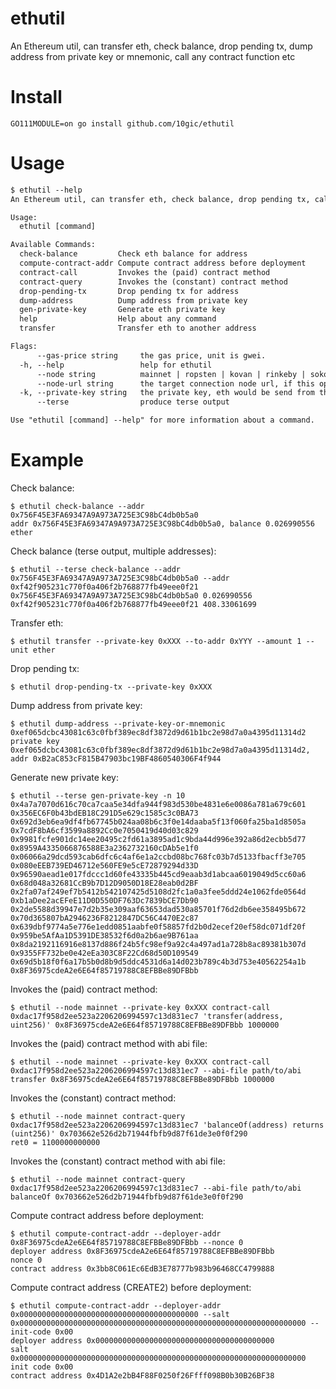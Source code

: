 # ethutil
An Ethereum util, can transfer eth, check balance, drop pending tx, dump address from private key or mnemonic, call any contract function etc

# Install
```shell
GO111MODULE=on go install github.com/10gic/ethutil
```

# Usage
```txt
$ ethutil --help
An Ethereum util, can transfer eth, check balance, drop pending tx, call any contract function etc

Usage:
  ethutil [command]

Available Commands:
  check-balance         Check eth balance for address
  compute-contract-addr Compute contract address before deployment
  contract-call         Invokes the (paid) contract method
  contract-query        Invokes the (constant) contract method
  drop-pending-tx       Drop pending tx for address
  dump-address          Dump address from private key
  gen-private-key       Generate eth private key
  help                  Help about any command
  transfer              Transfer eth to another address

Flags:
      --gas-price string     the gas price, unit is gwei.
  -h, --help                 help for ethutil
      --node string          mainnet | ropsten | kovan | rinkeby | sokol, the node type (default "kovan")
      --node-url string      the target connection node url, if this option specified, the --node option is ignored
  -k, --private-key string   the private key, eth would be send from this account
      --terse                produce terse output

Use "ethutil [command] --help" for more information about a command.
```

# Example
Check balance:
```shell
$ ethutil check-balance --addr 0x756F45E3FA69347A9A973A725E3C98bC4db0b5a0
addr 0x756F45E3FA69347A9A973A725E3C98bC4db0b5a0, balance 0.026990556 ether
```

Check balance (terse output, multiple addresses):
```shell
$ ethutil --terse check-balance --addr 0x756F45E3FA69347A9A973A725E3C98bC4db0b5a0 --addr 0xf42f905231c770f0a406f2b768877fb49eee0f21
0x756F45E3FA69347A9A973A725E3C98bC4db0b5a0 0.026990556
0xf42f905231c770f0a406f2b768877fb49eee0f21 408.33061699
```

Transfer eth:
```shell
$ ethutil transfer --private-key 0xXXX --to-addr 0xYYY --amount 1 --unit ether
```

Drop pending tx:
```shell
$ ethutil drop-pending-tx --private-key 0xXXX
```

Dump address from private key:
```shell
$ ethutil dump-address --private-key-or-mnemonic 0xef065dcbc43081c63c0fbf389ec8df3872d9d61b1bc2e98d7a0a4395d11314d2
private key 0xef065dcbc43081c63c0fbf389ec8df3872d9d61b1bc2e98d7a0a4395d11314d2, addr 0xB2aC853cF815B47903bc19BF4860540306F4f944
```

Generate new private key:
```shell
$ ethutil --terse gen-private-key -n 10
0x4a7a7070d616c70ca7caa5e34dfa944f983d530be4831e6e0086a781a679c601 0x356EC6F0b43bdEB18C291D5e629c1585c3c0BA73
0x692d3eb6ea9df4fb67745b024aa08b6c3f0e14daaba5f13f060fa25ba1d8505a 0x7cdF8bA6cf3599a8892Cc0e7050419d40d03c829
0x9981fcfe901dc14ee20495c2fd61a3895ad1c9bda44d996e392a86d2ecbb5d77 0x8959A4335066876588E3a2362732160cDAb5e1f0
0x06066a29dcd593cab6dfc6c4af6e1a2ccbd08bc768fc03b7d5133fbacff3e705 0x080eEEB739ED46712e560FE9e5cE72879294d33D
0x96590aead1e017fdccc1d60fe43335b445cd9eaab3d1abcaa6019049d5cc60a6 0x68d048a32681CcB9b7D12D9050D18E28eab0d2BF
0x2fa07af249ef7b5412b542107425d5108d2fc1a0a3fee5ddd24e1062fde0564d 0xb1aDee2acEFeE11D0D550DF763Dc7839bCE7Db90
0x2de5588d39947e7d2b35e309aaf63653dad530a85701f76d2db6ee358495b672 0x70d365807bA2946236F8212847DC56C4470E2c87
0x639dbf9774a5e776e1edd0851aabfe0f58857fd2b0d2ecef20ef58dc071df20f 0x959be5AfAa1D5391DE38532f6d0a2b6ae9B761aa
0x8da2192116916e8137d886f24b5fc98ef9a92c4a497ad1a728b8ac89381b307d 0x9355FF732be0e42eEa303C8F22Cd68d50D109549
0x69d5b18f0f6a17b5b0d8b9d5ddc4531d6a14d023b789c4b3d753e40562254a1b 0x8F36975cdeA2e6E64f85719788C8EFBBe89DFBbb
```

Invokes the (paid) contract method:
```shell
$ ethutil --node mainnet --private-key 0xXXX contract-call 0xdac17f958d2ee523a2206206994597c13d831ec7 'transfer(address, uint256)' 0x8F36975cdeA2e6E64f85719788C8EFBBe89DFBbb 1000000
```

Invokes the (paid) contract method with abi file:
```shell
$ ethutil --node mainnet --private-key 0xXXX contract-call 0xdac17f958d2ee523a2206206994597c13d831ec7 --abi-file path/to/abi transfer 0x8F36975cdeA2e6E64f85719788C8EFBBe89DFBbb 1000000
```

Invokes the (constant) contract method:
```shell
$ ethutil --node mainnet contract-query 0xdac17f958d2ee523a2206206994597c13d831ec7 'balanceOf(address) returns (uint256)' 0x703662e526d2b71944fbfb9d87f61de3e0f0f290
ret0 = 1100000000000
```

Invokes the (constant) contract method with abi file:
```shell
$ ethutil --node mainnet contract-query 0xdac17f958d2ee523a2206206994597c13d831ec7 --abi-file path/to/abi balanceOf 0x703662e526d2b71944fbfb9d87f61de3e0f0f290
```

Compute contract address before deployment:
```shell
$ ethutil compute-contract-addr --deployer-addr 0x8F36975cdeA2e6E64f85719788C8EFBBe89DFBbb --nonce 0
deployer address 0x8F36975cdeA2e6E64f85719788C8EFBBe89DFBbb
nonce 0
contract address 0x3bb8C061Ec6EdB3E78777b983b96468CC4799888 
```

Compute contract address (CREATE2) before deployment:
```shell
$ ethutil compute-contract-addr --deployer-addr 0x0000000000000000000000000000000000000000 --salt 0x0000000000000000000000000000000000000000000000000000000000000000 --init-code 0x00
deployer address 0x0000000000000000000000000000000000000000
salt 0x0000000000000000000000000000000000000000000000000000000000000000
init code 0x00
contract address 0x4D1A2e2bB4F88F0250f26Ffff098B0b30B26BF38
```
